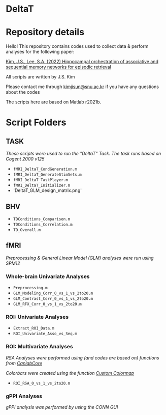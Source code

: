 # DeltaT

# Repository details
Hello!
This repository contains codes used to collect data & perform analyses for the following paper:

[Kim, J.S., Lee, S.A. (2022) Hippocampal orchestration of associative and sequential memory networks for episodic retrieval](https://drive.google.com/file/d/1eP4APrUKljEK1VQNjqVDwKhwZt8aEMkF/view?usp=sharing)

All scripts are written by J.S. Kim

Please contact me through kimjisun@snu.ac.kr if you have any questions about the codes

The scripts here are based on Matlab r2021b.

# Script Folders
## TASK
*These scripts were used to run the "DeltaT" Task. The task runs based on Cogent 2000 v125*

- `fMRI_DeltaT_CondGeneration.m`
- `fMRI_DeltaT_GenerateStimSets.m`
- `fMRI_DeltaT_TaskPlayer.m`
- `fMRI_DeltaT_Initializer.m`
- 'DeltaT_GLM_design_matrix.png'

## BHV

- `TDConditions_Comparison.m`
- `TDConditions_Correlation.m`
- `TD_Overall.m`

## fMRI
*Preprocessing & General Linear Model (GLM) analyses were run using SPM12*

### Whole-brain Univariate Analyses
- `Preprocessing.m`
- `GLM_Modeling_Corr_0_vs_1_vs_2to20.m`
- `GLM_Contrast_Corr_0_vs_1_vs_2to20.m`
- `GLM_RFX_Corr_0_vs_1_vs_2to20.m`

### ROI: Univariate Analyses

- `Extract_ROI_Data.m`
- `ROI_Univariate_Asso_vs_Seq.m`

### ROI: Multivariate Analyses

*RSA Analyses were performed using (and codes are based on) functions from [CanlabCore](https://www.mathworks.com/matlabcentral/fileexchange/72750-canlabcore?s_tid=FX_rc3_behav)*


*Colorbars were created using the function [Custom Colormap](https://www.mathworks.com/matlabcentral/fileexchange/69470-custom-colormap)*

- `ROI_RSA_0_vs_1_vs_2to20.m`

### gPPI Analyses
*gPPI analysis was performed by using the CONN GUI*
